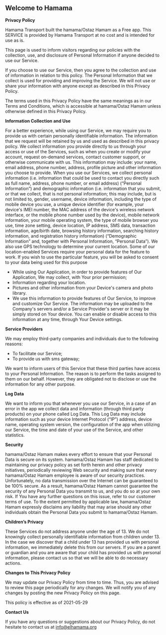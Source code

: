 ## Welcome to Hamama 

**Privacy Policy**

Hamama Transport built the hamama/Ostaz Hamam as a Free app. This SERVICE is provided by Hamama Transport at no cost and is intended for use as is.

This page is used to inform visitors regarding our policies with the collection, use, and disclosure of Personal Information if anyone decided to use our Service.

If you choose to use our Service, then you agree to the collection and use of information in relation to this policy. The Personal Information that we collect is used for providing and improving the Service. We will not use or share your information with anyone except as described in this Privacy Policy.

The terms used in this Privacy Policy have the same meanings as in our Terms and Conditions, which is accessible at hamama/Ostaz Hamam unless otherwise defined in this Privacy Policy.

**Information Collection and Use**

For a better experience, while using our Service, we may require you to provide us with certain personally identifiable information. The information that we request will be retained by us and used as described in this privacy policy.
We collect information you provide directly to us through your access or use of the Services, such as when you create or modify your account, request on-demand services, contact customer support, or otherwise communicate with us. This information may include: your name, email address, phone number, address, profile picture and other information you choose to provide.
When you use our Services, we collect personal information (i.e. information that could be used to contact you directly such as full name, address, phone number, or email address) (“Personal Information”) and demographic information (i.e. information that you submit, or that we collect, that is not personal information; this may include, but is not limited to, gender, username, device information, including the type of mobile device you use, a unique device identifier (for example, your device's IMEI number, the MAC address of the device's wireless network interface, or the mobile phone number used by the device), mobile network information, your mobile operating system, the type of mobile browser you use, time zone setting, device location, IP address, SMS data, transaction information, age/birth date, browsing history information, searching history information, and registration history information) (“Demographic Information” and, together with Personal Information, “Personal Data”).
We also use GPS technology to determine your current location. Some of our location-enabled Services require your personal data for the feature to work. If you wish to use the particular feature, you will be asked to consent to your data being used for this purpose

*   While using Our Application, in order to provide features of Our Application, We may collect, with Your prior permission;
*   Information regarding your location.
*   Pictures and other information from your Device's camera and photo library.
*   We use this information to provide features of Our Service, to improve and customize Our Service. The information may be uploaded to the Company's servers and/or a Service Provider's server or it may be simply stored on Your device. You can enable or disable access to this information at any time, through Your Device settings.

**Service Providers**

We may employ third-party companies and individuals due to the following reasons:

*   To facilitate our Service;
*   To provide us with sms gateway;

We want to inform users of this Service that these third parties have access to your Personal Information. The reason is to perform the tasks assigned to them on our behalf. However, they are obligated not to disclose or use the information for any other purpose.

**Log Data**

We want to inform you that whenever you use our Service, in a case of an error in the app we collect data and information (through third party products) on your phone called Log Data. This Log Data may include information such as your device Internet Protocol (“IP”) address, device name, operating system version, the configuration of the app when utilizing our Service, the time and date of your use of the Service, and other statistics.



**Security**

hamama/Ostaz Hamam makes every effort to ensure that your Personal Data is secure on its system. hamama/Ostaz Hamam has staff dedicated to maintaining our privacy policy as set forth herein and other privacy initiatives, periodically reviewing Web security and making sure that every hamama/Ostaz Hamam employee is aware of our security practices. Unfortunately, no data transmission over the Internet can be guaranteed to be 100% secure. As a result, hamama/Ostaz Hamam cannot guarantee the security of any Personal Data you transmit to us, and you do so at your own risk. If You have any further questions on this issue, refer to our customer terms of use. To the extent permitted by applicable law, hamama/Ostaz Hamam expressly disclaims any liability that may arise should any other individuals obtain the Personal Data you submit to hamama/Ostaz Hamam.

**Children’s Privacy**

These Services do not address anyone under the age of 13. We do not knowingly collect personally identifiable information from children under 13\. In the case we discover that a child under 13 has provided us with personal information, we immediately delete this from our servers. If you are a parent or guardian and you are aware that your child has provided us with personal information, please contact us so that we will be able to do necessary actions.

**Changes to This Privacy Policy**

We may update our Privacy Policy from time to time. Thus, you are advised to review this page periodically for any changes. We will notify you of any changes by posting the new Privacy Policy on this page.

This policy is effective as of 2021-05-29

**Contact Us**

If you have any questions or suggestions about our Privacy Policy, do not hesitate to contact us at info@elhamama.org
